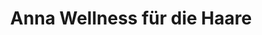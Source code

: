 ---
title: "Anna Wellness für die Haare"
url: /buchen-odenwald/anna-wellness-fuer-die-haare/
shop: Friseur
---